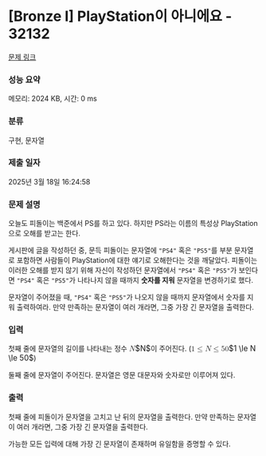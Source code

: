 # [Bronze I] PlayStation이 아니에요 - 32132 

[문제 링크](https://www.acmicpc.net/problem/32132) 

### 성능 요약

메모리: 2024 KB, 시간: 0 ms

### 분류

구현, 문자열

### 제출 일자

2025년 3월 18일 16:24:58

### 문제 설명

<p>오늘도 피돌이는 백준에서 PS를 하고 있다. 하지만 PS라는 이름의 특성상 PlayStation으로 오해를 받고는 한다.</p>

<p>게시판에 글을 작성하던 중, 문득 피돌이는 문자열에 <code>"PS4"</code> 혹은 <code>"PS5"</code>를 부분 문자열로 포함하면 사람들이 PlayStation에 대한 얘기로 오해한다는 것을 깨달았다. 피돌이는 이러한 오해를 받지 않기 위해 자신이 작성하던 문자열에서 <code>"PS4"</code> 혹은 <code>"PS5"</code>가 보인다면 <code>"PS4"</code> 혹은 <code>"PS5"</code>가 나타나지 않을 때까지 <strong>숫자를 지워</strong> 문자열을 변경하기로 했다.</p>

<p>문자열이 주어졌을 때, <code>"PS4"</code> 혹은 <code>"PS5"</code>가 나오지 않을 때까지 문자열에서 숫자를 지워 출력하여라. 만약 만족하는 문자열이 여러 개라면, 그중 가장 긴 문자열을 출력한다.</p>

### 입력 

 <p>첫째 줄에 문자열의 길이를 나타내는 정수 <mjx-container class="MathJax" jax="CHTML" style="font-size: 109%; position: relative;"><mjx-math class="MJX-TEX" aria-hidden="true"><mjx-mi class="mjx-i"><mjx-c class="mjx-c1D441 TEX-I"></mjx-c></mjx-mi></mjx-math><mjx-assistive-mml unselectable="on" display="inline"><math xmlns="http://www.w3.org/1998/Math/MathML"><mi>N</mi></math></mjx-assistive-mml><span aria-hidden="true" class="no-mathjax mjx-copytext">$N$</span></mjx-container>이 주어진다. (<mjx-container class="MathJax" jax="CHTML" style="font-size: 109%; position: relative;"><mjx-math class="MJX-TEX" aria-hidden="true"><mjx-mn class="mjx-n"><mjx-c class="mjx-c31"></mjx-c></mjx-mn><mjx-mo class="mjx-n" space="4"><mjx-c class="mjx-c2264"></mjx-c></mjx-mo><mjx-mi class="mjx-i" space="4"><mjx-c class="mjx-c1D441 TEX-I"></mjx-c></mjx-mi><mjx-mo class="mjx-n" space="4"><mjx-c class="mjx-c2264"></mjx-c></mjx-mo><mjx-mn class="mjx-n" space="4"><mjx-c class="mjx-c35"></mjx-c><mjx-c class="mjx-c30"></mjx-c></mjx-mn></mjx-math><mjx-assistive-mml unselectable="on" display="inline"><math xmlns="http://www.w3.org/1998/Math/MathML"><mn>1</mn><mo>≤</mo><mi>N</mi><mo>≤</mo><mn>50</mn></math></mjx-assistive-mml><span aria-hidden="true" class="no-mathjax mjx-copytext">$1 \le N \le 50$</span></mjx-container>)</p>

<p>둘째 줄에 문자열이 주어진다. 문자열은 영문 대문자와 숫자로만 이루어져 있다.</p>

### 출력 

 <p>첫째 줄에 피돌이가 문자열을 고치고 난 뒤의 문자열을 출력한다. 만약 만족하는 문자열이 여러 개라면, 그중 가장 긴 문자열을 출력한다.</p>

<p>가능한 모든 입력에 대해 가장 긴 문자열이 존재하며 유일함을 증명할 수 있다.</p>

